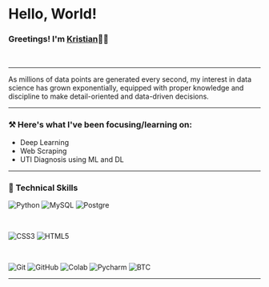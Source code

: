 <h1>Hello, World!</h1>

<h3>Greetings! I'm <a href="https://kr-agdeppa.github.io">Kristian</a>👋🏻</h3>
<br>
<hr>
<a>As millions of data points are generated every second, my interest in data science has grown exponentially, equipped with proper knowledge and discipline to make detail-oriented and data-driven decisions.</a>
<hr>

<h3>⚒️ Here's what I've been focusing/learning on:</h3>

- Deep Learning
- Web Scraping
- UTI Diagnosis using ML and DL
  
<hr>

<h3>💼 Technical Skills</h3>

![Python](https://img.shields.io/badge/Python-14354C?style=for-the-badge&logo=python&logoColor=white)
![MySQL](https://img.shields.io/badge/MySQL-005C84?style=for-the-badge&logo=mysql&logoColor=white)
![Postgre](https://img.shields.io/badge/PostgreSQL-316192?style=for-the-badge&logo=postgresql&logoColor=white)

<br>

![CSS3](https://img.shields.io/badge/css3-%231572B6.svg?style=for-the-badge&logo=css3&logoColor=white)
![HTML5](https://img.shields.io/badge/html5-%23E34F26.svg?style=for-the-badge&logo=html5&logoColor=white)


<br>

![Git](https://img.shields.io/badge/git-%23F05033.svg?style=for-the-badge&logo=git&logoColor=white)
![GitHub](https://img.shields.io/badge/github-%23121011.svg?style=for-the-badge&logo=github&logoColor=white)
![Colab](https://img.shields.io/badge/Colab-F9AB00?style=for-the-badge&logo=googlecolab&color=525252)
![Pycharm](https://img.shields.io/badge/PyCharm-000000.svg?&style=for-the-badge&logo=PyCharm&logoColor=white)
![BTC](https://img.shields.io/badge/Bitcoin-000000?style=for-the-badge&logo=bitcoin&logoColor=white)

<hr>

